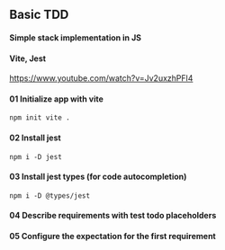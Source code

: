 ## Basic TDD

#### Simple stack implementation in JS

#### Vite, Jest

https://www.youtube.com/watch?v=Jv2uxzhPFl4

#### 01 Initialize app with vite

```
npm init vite .
```

#### 02 Install jest

```
npm i -D jest
```

#### 03 Install jest types (for code autocompletion)

```
npm i -D @types/jest
```

#### 04 Describe requirements with test todo placeholders

#### 05 Configure the expectation for the first requirement
